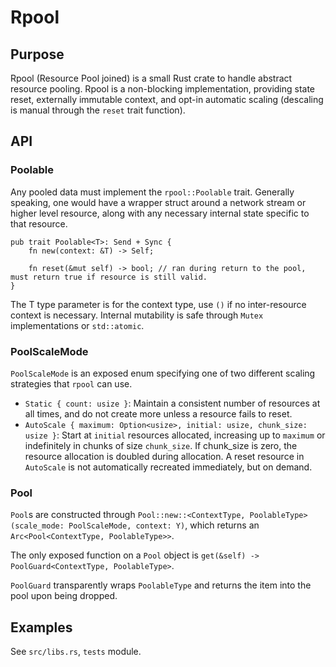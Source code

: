 # Rpool

## Purpose

Rpool (Resource Pool joined) is a small Rust crate to handle abstract resource pooling. Rpool is a non-blocking implementation, providing state reset, externally immutable context, and opt-in automatic scaling (descaling is manual through the `reset` trait function).

## API

### Poolable

Any pooled data must implement the `rpool::Poolable` trait. Generally speaking, one would have a wrapper struct around a network stream or higher level resource, along with any necessary internal state specific to that resource.

```
pub trait Poolable<T>: Send + Sync {
    fn new(context: &T) -> Self;

    fn reset(&mut self) -> bool; // ran during return to the pool, must return true if resource is still valid.
}
```

The T type parameter is for the context type, use `()` if no inter-resource context is necessary. Internal mutability is safe through `Mutex` implementations or `std::atomic`.

### PoolScaleMode

`PoolScaleMode` is an exposed enum specifying one of two different scaling strategies that `rpool` can use.

* `Static { count: usize }`: Maintain a consistent number of resources at all times, and do not create more unless a resource fails to reset.
* `AutoScale { maximum: Option<usize>, initial: usize, chunk_size: usize }`: Start at `initial` resources allocated, increasing up to `maximum` or indefinitely in chunks of size `chunk_size`. If chunk_size is zero, the resource allocation is doubled during allocation. A reset resource in `AutoScale` is not automatically recreated immediately, but on demand.

### Pool

`Pool`s are constructed through `Pool::new::<ContextType, PoolableType>(scale_mode: PoolScaleMode, context: Y)`, which returns an `Arc<Pool<ContextType, PoolableType>>`.

The only exposed function on a `Pool` object is `get(&self) -> PoolGuard<ContextType, PoolableType>`.

`PoolGuard` transparently wraps `PoolableType` and returns the item into the pool upon being dropped.

## Examples

See `src/libs.rs`, `tests` module.